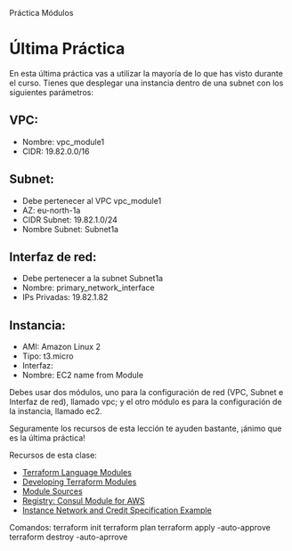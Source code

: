 Práctica Módulos
# Última Práctica

En esta última práctica vas a utilizar la mayoría de lo que has visto durante el curso. Tienes que desplegar una instancia dentro de una subnet con los siguientes parámetros:

## VPC:

- Nombre: vpc_module1
- CIDR: 19.82.0.0/16

## Subnet:

- Debe pertenecer al VPC vpc_module1
- AZ: eu-north-1a
- CIDR Subnet: 19.82.1.0/24
- Nombre Subnet: Subnet1a

## Interfaz de red:

- Debe pertenecer a la subnet Subnet1a
- Nombre: primary_network_interface
- IPs Privadas: 19.82.1.82

## Instancia:

- AMI: Amazon Linux 2
- Tipo: t3.micro
- Interfaz: <la que se crea en el apartado de Interfaz de red>
- Nombre: EC2 name from Module

Debes usar dos módulos, uno para la configuración de red (VPC, Subnet e Interfaz de red), llamado vpc; y el otro módulo es para la configuración de la instancia, llamado ec2.

Seguramente los recursos de esta lección te ayuden bastante, ¡ánimo que es la última práctica!

Recursos de esta clase:

- [Terraform Language Modules](https://developer.hashicorp.com/terraform/language/modules)
- [Developing Terraform Modules](https://developer.hashicorp.com/terraform/language/modules/develop)
- [Module Sources](https://developer.hashicorp.com/terraform/language/modules/sources)
- [Registry: Consul Module for AWS](https://registry.terraform.io/modules/hashicorp/consul/aws/latest)
- [Instance Network and Credit Specification Example](https://registry.terraform.io/providers/hashicorp/aws/latest/docs/resources/instance#network-and-credit-specification-example)



Comandos:
terraform init
terraform plan
terraform apply -auto-approve
terraform destroy -auto-aprrove